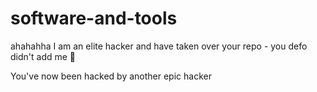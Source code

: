 # software-and-tools

ahahahha I am an elite hacker and have taken over your repo - you defo didn't add me 👀


You've now been hacked by another epic hacker

